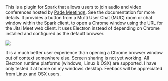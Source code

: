 This is a plugin for Spark that allows users to join audio and video conferences hosted by [Pade Meetings](https://github.com/igniterealtime/openfire-pade-plugin/releases). 
See the documentation for more details. It provides a button from a Multi User Chat (MUC) room or chat window within the Spark client, to open a Chrome window using the URL for the Jitsi Meet web client. 
It uses Electron instead of depending on Chrome installed and configured as the default browser.

 ![](https://user-images.githubusercontent.com/110731/91915397-5d304600-ecb2-11ea-93b1-d822f13f1509.png)

It is a much better user experience than opening a Chrome browser window out of context somewhere else. 
Screen sharing is not yet working. All Electron runtime platforms (windows, Linux & OSX) are supported. I have only tested it at home on my windows desktop. 
Feeback will be appreciated from Linux and OSX users.
